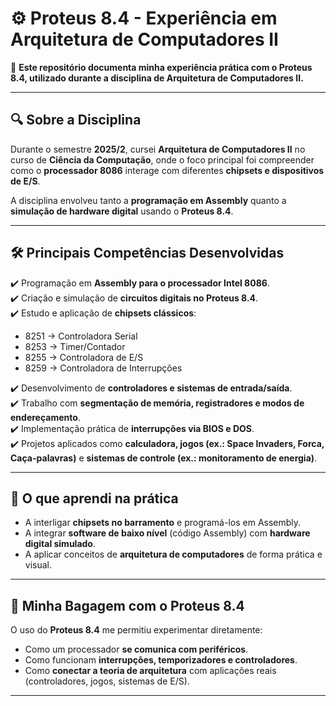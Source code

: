 # ⚙️ Proteus 8.4 - Experiência em Arquitetura de Computadores II

📌 **Este repositório documenta minha experiência prática com o Proteus 8.4, utilizado durante a disciplina de Arquitetura de Computadores II.**

---

## 🔍 Sobre a Disciplina
Durante o semestre **2025/2**, cursei **Arquitetura de Computadores II** no curso de **Ciência da Computação**, onde o foco principal foi compreender como o **processador 8086** interage com diferentes **chipsets e dispositivos de E/S**.  

A disciplina envolveu tanto a **programação em Assembly** quanto a **simulação de hardware digital** usando o **Proteus 8.4**.

---

## 🛠️ Principais Competências Desenvolvidas
✔️ Programação em **Assembly para o processador Intel 8086**.  
✔️ Criação e simulação de **circuitos digitais no Proteus 8.4**.  
✔️ Estudo e aplicação de **chipsets clássicos**:
- 8251 → Controladora Serial  
- 8253 → Timer/Contador  
- 8255 → Controladora de E/S  
- 8259 → Controladora de Interrupções  

✔️ Desenvolvimento de **controladores e sistemas de entrada/saída**.  
✔️ Trabalho com **segmentação de memória, registradores e modos de endereçamento**.  
✔️ Implementação prática de **interrupções via BIOS e DOS**.  
✔️ Projetos aplicados como **calculadora, jogos (ex.: Space Invaders, Forca, Caça-palavras)** e **sistemas de controle (ex.: monitoramento de energia)**.  

---

## 🎯 O que aprendi na prática
- A interligar **chipsets no barramento** e programá-los em Assembly.  
- A integrar **software de baixo nível** (código Assembly) com **hardware digital simulado**.  
- A aplicar conceitos de **arquitetura de computadores** de forma prática e visual.  

---

## 🚀 Minha Bagagem com o Proteus 8.4
O uso do **Proteus 8.4** me permitiu experimentar diretamente:  
- Como um processador **se comunica com periféricos**.  
- Como funcionam **interrupções, temporizadores e controladores**.  
- Como **conectar a teoria de arquitetura** com aplicações reais (controladores, jogos, sistemas de E/S).  

---